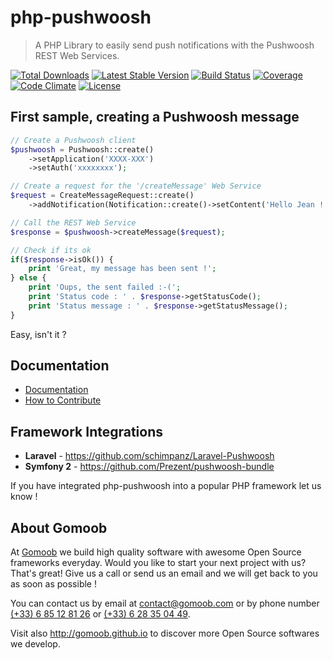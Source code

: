 # php-pushwoosh

> A PHP Library to easily send push notifications with the Pushwoosh REST Web Services.

[![Total Downloads](https://img.shields.io/packagist/dt/cybercog/php-pushwoosh.svg?style=flat-square)](https://packagist.org/packages/cybercog/php-pushwoosh) 
[![Latest Stable Version](https://img.shields.io/packagist/v/cybercog/php-pushwoosh.svg?style=flat-square)](https://packagist.org/packages/cybercog/php-pushwoosh) 
[![Build Status](https://img.shields.io/travis/cybercog/php-pushwoosh.svg?style=flat-square)](https://travis-ci.org/cybercog/php-pushwoosh)
[![Coverage](https://img.shields.io/coveralls/cybercog/php-pushwoosh.svg?style=flat-square)](https://coveralls.io/r/cybercog/php-pushwoosh?branch=master)
[![Code Climate](https://img.shields.io/codeclimate/github/cybercog/php-pushwoosh.svg?style=flat-square)](https://codeclimate.com/github/cybercog/php-pushwoosh)
[![License](https://img.shields.io/packagist/l/cybercog/php-pushwoosh.svg?style=flat-square)](https://packagist.org/packages/cybercog/php-pushwoosh)

## First sample, creating a Pushwoosh message

```php
// Create a Pushwoosh client
$pushwoosh = Pushwoosh::create()
    ->setApplication('XXXX-XXX')
    ->setAuth('xxxxxxxx');

// Create a request for the '/createMessage' Web Service
$request = CreateMessageRequest::create()
    ->addNotification(Notification::create()->setContent('Hello Jean !'));

// Call the REST Web Service
$response = $pushwoosh->createMessage($request);

// Check if its ok
if($response->isOk()) {
    print 'Great, my message has been sent !';
} else {
    print 'Oups, the sent failed :-('; 
    print 'Status code : ' . $response->getStatusCode();
    print 'Status message : ' . $response->getStatusMessage();
}
```

Easy, isn't it ? 

## Documentation

 * [Documentation](http://gomoob.github.io/php-pushwoosh) 
 * [How to Contribute](http://gomoob.github.io/php-pushwoosh/contribute.html)

## Framework Integrations
 - **Laravel** - https://github.com/schimpanz/Laravel-Pushwoosh
 - **Symfony 2** - https://github.com/Prezent/pushwoosh-bundle

If you have integrated php-pushwoosh into a popular PHP framework let us know !

## About Gomoob

At [Gomoob](https://www.gomoob.com) we build high quality software with awesome Open Source frameworks everyday. Would 
you like to start your next project with us? That's great! Give us a call or send us an email and we will get back to 
you as soon as possible !

You can contact us by email at [contact@gomoob.com](mailto:contact@gomoob.com) or by phone number 
[(+33) 6 85 12 81 26](tel:+33685128126) or [(+33) 6 28 35 04 49](tel:+33685128126).

Visit also http://gomoob.github.io to discover more Open Source softwares we develop.

